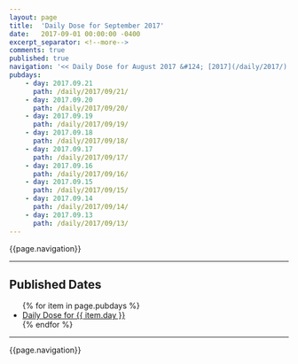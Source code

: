 ```yaml
---
layout: page
title:  'Daily Dose for September 2017'
date:   2017-09-01 00:00:00 -0400
excerpt_separator: <!--more-->
comments: true
published: true
navigation: '<< Daily Dose for August 2017 &#124; [2017](/daily/2017/) &#124; Daily Dose for October 2017 >>'
pubdays: 
    - day: 2017.09.21
      path: /daily/2017/09/21/
    - day: 2017.09.20
      path: /daily/2017/09/20/
    - day: 2017.09.19
      path: /daily/2017/09/19/
    - day: 2017.09.18
      path: /daily/2017/09/18/
    - day: 2017.09.17
      path: /daily/2017/09/17/
    - day: 2017.09.16
      path: /daily/2017/09/16/
    - day: 2017.09.15
      path: /daily/2017/09/15/
    - day: 2017.09.14
      path: /daily/2017/09/14/
    - day: 2017.09.13
      path: /daily/2017/09/13/
---
```

{{page.navigation}}
<hr/>

## Published Dates
<ul>
  {% for item in page.pubdays %}
    <li><a href="{{ item.path }}">Daily Dose for {{ item.day }}</a></li>
  {% endfor %}
</ul>

<hr/>
{{page.navigation}}
